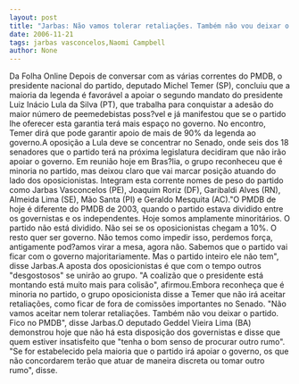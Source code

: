 ```yaml
---
layout: post
title: "Jarbas: Não vamos tolerar retaliações. Também não vou deixar o PMDB"
date: 2006-11-21
tags: jarbas vasconcelos,Naomi Campbell
author: None
---
```


Da Folha Online
Depois de conversar com as várias correntes do PMDB, o presidente nacional do partido, deputado Michel Temer (SP), concluiu que a maioria da legenda é favorável a apoiar o segundo mandato do presidente Luiz Inácio Lula da Silva (PT), que trabalha para conquistar a adesão do maior número de peemedebistas poss?vel e já manifestou que se o partido lhe oferecer esta garantia terá mais espaço no governo. No encontro, Temer dirá que pode garantir apoio de mais de 90% da legenda ao governo.A oposição a Lula deve se concentrar no Senado, onde seis dos 18 senadores que o partido terá na próxima legislatura decidiram que não irão apoiar o governo. Em reunião hoje em Bras?lia, o grupo reconheceu que é minoria no partido, mas deixou claro que vai marcar posição atuando do lado dos oposicionistas. Integram esta corrente nomes de peso do partido como Jarbas Vasconcelos (PE), Joaquim Roriz (DF), Garibaldi Alves (RN), Almeida Lima (SE), Mão Santa (PI) e Geraldo Mesquita (AC).\"O PMDB de hoje é diferente do PMDB de 2003, quando o partido estava dividido entre os governistas e os independentes. Hoje somos amplamente minoritários. O partido não está dividido. Não sei se os oposicionistas chegam a 10%. O resto quer ser governo. Não temos como impedir isso, perdemos força, antigamente pod?amos virar a mesa, agora não. Sabemos que o partido vai ficar com o governo majoritariamente. Mas o partido inteiro ele não tem\", disse Jarbas.A aposta dos oposicionistas é que com o tempo outros \"desgostosos\" se unirão ao grupo. \"A coalizão que o presidente está montando está muito mais para colisão\", afirmou.Embora reconheça que é minoria no partido, o grupo oposicionista disse a Temer que não irá aceitar retaliações, como ficar de fora de comissões importantes no Senado. \"Não vamos aceitar nem tolerar retaliações. Também não vou deixar o partido. Fico no PMDB\", disse Jarbas.O deputado Geddel Vieira Lima (BA) demonstrou hoje que não há esta disposição dos governistas e disse que quem estiver insatisfeito que \"tenha o bom senso de procurar outro rumo\". \"Se for estabelecido pela maioria que o partido irá apoiar o governo, os que não concordarem terão que atuar de maneira discreta ou tomar outro rumo\", disse. 